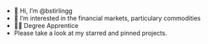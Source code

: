 - 👋 Hi, I’m @bstirlingg
- 👀 I’m interested in the financial markets, particulary commodities
- 🧑‍🎓 Degree Apprentice
-  Please take a look at my starred and pinned projects.

<!---
bstirlingg/bstirlingg is a ✨ special ✨ repository because its `README.md` (this file) appears on your GitHub profile.
You can click the Preview link to take a look at your changes.
--->

